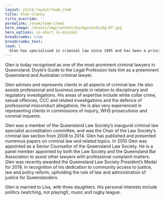 ```yaml
---
layout: child_layout/team_item
title: Glen Cranny
title_override: ''
permalink: /team/team-item/
hero_image: /assets/img/content/backgrounds/bg-07.jpg
hero_options: is-short is-minimal
breadcrumbs: true
breadcrumbs_text:
lead: |
  Glen has specialised in criminal law since 1995 and has been a principal of Gilshenan & Luton since 2000.
---
```


Glen is today recognised as one of the most prominent criminal lawyers in Queensland. Doyle’s Guide to the Legal Profession lists him as a preeminent Queensland and Australian criminal lawyer.

Glen advises and represents clients in all aspects of criminal law. He also assists professional and business people in relation to disciplinary and regulatory investigations. His areas of expertise include white collar crime, sexual offences, CCC and related investigations and the defence of professional misconduct allegations. He is also very experienced in representing clients in commissions of inquiry, WHS prosecutions and coronial inquests.

Glen was a member of the Queensland Law Society’s inaugural criminal law specialist accreditation committee, and was the Chair of the Law Society’s criminal law section from 2008 to 2014. Glen has published and presented numerous papers on criminal law and related topics. In 2010 Glen was appointed as a Senior Counsellor of the Queensland Law Society. He is a panel member appointed by both the Law Society and the Queensland Bar Association to assist other lawyers with professional complaint matters. Glen was recently awarded the Queensland Law Society President’s Medal for 2019, in recognition of his dedication to community access to justice, law and policy reform, upholding the rule of law and administration of justice for Queenslanders.

Glen is married to Lisa, with three daughters. His personal interests include politics (watching, not playing!), music and rugby league.
